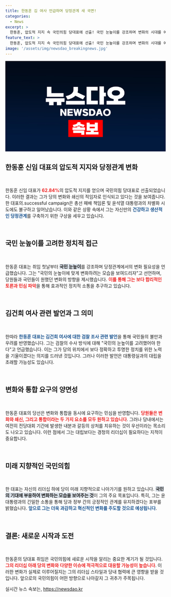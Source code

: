 ```yaml
---
title: 한동훈 김 여사 언급하며 당정관계 새 국면!
categories:
  - News
excerpt: >
  한동훈, 압도적 지지 속 국민의힘 당대표에 선출! 국민 눈높이를 강조하며 변화의 시대를 예고했지만, 내부 갈등과 경청 필요성이 대두되고 있다. 이원석 검찰총장의 입장과의 대립각도 주목!
feature_text: >
  한동훈, 압도적 지지 속 국민의힘 당대표에 선출! 국민 눈높이를 강조하며 변화의 시대를 예고했지만, 내부 갈등과 경청 필요성이 대두되고 있다. 이원석 검찰총장의 입장과의 대립각도 주목!
image: '/assets/img/newsdao_breakingnews.jpg'
---
```


<p><img src="/assets/img/newsdao_breakingnews.jpg" alt="flaretime 속보" /></p>

<h2 data-ke-size="size26">한동훈 신임 대표의 압도적 지지와 당정관계 변화</h2>

<p data-ke-size="size16">&nbsp;</p>

<p>한동훈 신임 대표가 <b><span style="color: #ee2323;">62.84%</span></b>의 압도적 지지를 얻으며 국민의힘 당대표로 선출되었습니다. 이러한 결과는 그가 당의 변화와 쇄신의 적임자로 인식되고 있다는 것을 보여줍니다. 한 대표의.successful campaign은 총선 패배 책임론 및 윤석열 대통령과의 차별화 시도에도 불구하고 일어났습니다. 이와 같은 상황 속에서 그는 자신만의 <b><span style="color: #1a5490;">건강하고 생산적인 당정관계</span></b>를 구축하기 위한 구상을 세우고 있습니다.</p></p>

<p data-ke-size="size16">&nbsp;</p>

<h2 data-ke-size="size26">국민 눈높이를 고려한 정치적 접근</h2>

<p data-ke-size="size16">&nbsp;</p>

<p>한동훈 대표는 취임 첫날부터 <b><span style="background-color: #21538527;">국민 눈높이</span></b>를 강조하며 당정관계에서의 변화 필요성을 언급했습니다. 그는 "국민의 눈높이에 맞게 변화하려는 모습을 보여드리자"고 선언하며, 당원들과 국민들이 원했던 변화의 방향을 제시했습니다. <b><span style="color: #ee2323;">이를 통해 그는 보다 합리적인 토론과 민심 파악</span></b>을 통해 효과적인 정치적 소통을 추구하고 있습니다.</p></p>

<p data-ke-size="size16">&nbsp;</p>

<h2 data-ke-size="size26">김건희 여사 관련 발언과 그 의미</h2>

<p data-ke-size="size16">&nbsp;</p>

<p>한따라 <b><span style="color: #1a5490;">한동훈 대표는 김건희 여사에 대한 검찰 조사 관련 발언</span></b>을 통해 국민들의 불만과 우려를 반영했습니다. 그는 검찰의 수사 방식에 대해 "국민의 눈높이를 고려했어야 한다"고 언급했습니다. 이는 그가 당의 위치에서 보다 정확하고 투명한 정치를 위한 노력을 기울이겠다는 의지를 드러낸 것입니다. 그러나 이러한 발언은 대통령실과의 대립을 초래할 가능성도 있습니다.<p data-ke-size="size16">&nbsp;</p></p>

<h2 data-ke-size="size26">변화와 통합 요구의 양면성</h2>

<p data-ke-size="size16">&nbsp;</p>

<p>한동훈 대표의 당선은 변화와 통합을 동시에 요구하는 민심을 반영합니다. <b><span style="color: #ee2323;">당원들은 변화와 쇄신, 그리고 통합이라는 두 가지 요소를 모두 원하고 있습니다</span></b>. 그러나 당내에서는 여전히 전당대회 기간에 발생한 내분과 갈등의 상처를 치유하는 것이 우선이라는 목소리도 나오고 있습니다. 이런 점에서 그는 대립보다는 경청의 리더십이 필요하다는 지적이 중요합니다.<p data-ke-size="size16">&nbsp;</p></p>

<h2 data-ke-size="size26">미래 지향적인 국민의힘</h2>

<p data-ke-size="size16">&nbsp;</p>

<p>한 대표는 자신의 리더십 하에 당이 미래 지향적으로 나아가기를 원하고 있습니다. <b><span style="background-color: #21538527;">국민의 기대에 부응하여 변화하는 모습을 보여주는 것</span></b>이 그의 주요 목표입니다. 특히, 그는 윤 대통령과의 긴밀한 소통을 통해 당과 정부 간의 긍정적인 관계를 유지하겠다는 포부를 밝혔습니다. <b><span style="color: #1a5490;">앞으로 그는 더욱 과감하고 혁신적인 변화를 주도할 것으로 예상됩니다</span></b>.</p>

<p data-ke-size="size16">&nbsp;</p>

<h2 data-ke-size="size26">결론: 새로운 시작과 도전</h2>

<p data-ke-size="size16">&nbsp;</p>

<p>한동훈의 당대표 취임은 국민의힘에 새로운 시작을 알리는 중요한 계기가 될 것입니다. <b><span style="color: #ee2323;">그의 리더십 아래 당의 변화와 다양한 이슈에 적극적으로 대응할 가능성이 높습니다</span></b>. 이러한 변화가 실제로 이루어질지는 그의 리더십 스타일과 당내 협력에 큰 영향을 받을 것입니다. 앞으로의 국민의힘이 어떤 방향으로 나아갈지 그 귀추가 주목됩니다.</p>
실시간 뉴스 속보는, <a href="https://newsdao.kr" rel="dofollow">https://newsdao.kr</a>


